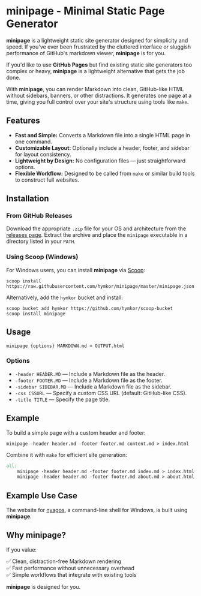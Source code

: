 # minipage - Minimal Static Page Generator

**minipage** is a lightweight static site generator designed for simplicity and speed. If you've ever been frustrated by the cluttered interface or sluggish performance of GitHub's markdown viewer, **minipage** is for you.

If you'd like to use **GitHub Pages** but find existing static site generators too complex or heavy, **minipage** is a lightweight alternative that gets the job done.

With **minipage**, you can render Markdown into clean, GitHub-like HTML without sidebars, banners, or other distractions. It generates one page at a time, giving you full control over your site's structure using tools like `make`.

## Features

- **Fast and Simple:** Converts a Markdown file into a single HTML page in one command.
- **Customizable Layout:** Optionally include a header, footer, and sidebar for layout consistency.
- **Lightweight by Design:** No configuration files — just straightforward options.
- **Flexible Workflow:** Designed to be called from `make` or similar build tools to construct full websites.

## Installation

### From GitHub Releases
Download the appropriate `.zip` file for your OS and architecture from the [releases page](https://github.com/hymkor/minipage/releases). Extract the archive and place the `minipage` executable in a directory listed in your `PATH`.

### Using Scoop (Windows)
For Windows users, you can install **minipage** via [Scoop](https://scoop.sh/):

```
scoop install https://raw.githubusercontent.com/hymkor/minipage/master/minipage.json
```

Alternatively, add the `hymkor` bucket and install:

```
scoop bucket add hymkor https://github.com/hymkor/scoop-bucket
scoop install minipage
```

## Usage

```
minipage {options} MARKDOWN.md > OUTPUT.html
```

### Options

- `-header HEADER.MD` — Include a Markdown file as the header.
- `-footer FOOTER.MD` — Include a Markdown file as the footer.
- `-sidebar SIDEBAR.MD` — Include a Markdown file as the sidebar.
- `-css CSSURL` — Specify a custom CSS URL (default: GitHub-like CSS).
- `-title TITLE` — Specify the page title.

## Example

To build a simple page with a custom header and footer:

```
minipage -header header.md -footer footer.md content.md > index.html
```

Combine it with `make` for efficient site generation:

```makefile
all:
	minipage -header header.md -footer footer.md index.md > index.html
	minipage -header header.md -footer footer.md about.md > about.html
```

## Example Use Case

The website for [nyagos](https://nyaos.org/nyagos), a command-line shell for Windows, is built using **minipage**.

## Why minipage?

If you value:

✅ Clean, distraction-free Markdown rendering  
✅ Fast performance without unnecessary overhead  
✅ Simple workflows that integrate with existing tools  

**minipage** is designed for you.


